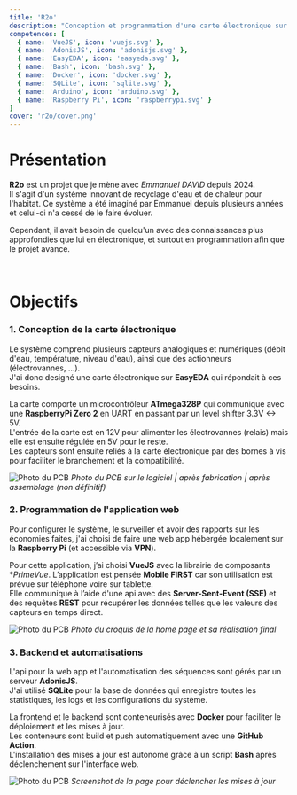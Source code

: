 ```yaml
---
title: 'R2o'
description: "Conception et programmation d'une carte électronique sur mesure pour une start-up.<br><br>Utilisation d'une RaspberryPi pour héberger une application web locale."
competences: [
  { name: 'VueJS', icon: 'vuejs.svg' },
  { name: 'AdonisJS', icon: 'adonisjs.svg' },
  { name: 'EasyEDA', icon: 'easyeda.svg' },
  { name: 'Bash', icon: 'bash.svg' },
  { name: 'Docker', icon: 'docker.svg' },
  { name: 'SQLite', icon: 'sqlite.svg' },
  { name: 'Arduino', icon: 'arduino.svg' },
  { name: 'Raspberry Pi', icon: 'raspberrypi.svg' }
]
cover: 'r2o/cover.png'
---
```



# Présentation
**R2o** est un projet que je mène avec _Emmanuel DAVID_ depuis 2024.  
Il s'agit d'un système innovant de recyclage d'eau et de chaleur pour l'habitat. Ce système a été imaginé par Emmanuel depuis plusieurs années et celui-ci n'a cessé de le faire évoluer.

Cependant, il avait besoin de quelqu'un avec des connaissances plus approfondies que lui en électronique, et surtout en programmation afin que le projet avance.  

<br>

# Objectifs

### 1. Conception de la carte électronique
Le système comprend plusieurs capteurs analogiques et numériques (débit d'eau, température, niveau d'eau), ainsi que des actionneurs (électrovannes, ...).  
J'ai donc designé une carte électronique sur **EasyEDA** qui répondait à ces besoins.

La carte comporte un microcontrôleur **ATmega328P** qui communique avec une **RaspberryPi Zero 2** en UART en passant par un level shifter 3.3V <-> 5V.  
L'entrée de la carte est en 12V pour alimenter les électrovannes (relais) mais elle est ensuite régulée en 5V pour le reste.  
Les capteurs sont ensuite reliés à la carte électronique par des bornes à vis pour faciliter le branchement et la compatibilité.

![Photo du PCB](/assets/productions-img/r2o/pcb.png) <span class="center">*Photo du PCB sur le logiciel | après fabrication | après assemblage (non définitif)*</span>

### 2. Programmation de l'application web
Pour configurer le système, le surveiller et avoir des rapports sur les économies faites, j'ai choisi de faire une web app hébergée localement sur la **Raspberry Pi** (et accessible via **VPN**).  

Pour cette application, j’ai choisi **VueJS** avec la librairie de composants **PrimeVue*. L’application est pensée **Mobile FIRST** car son utilisation est prévue sur téléphone voire sur tablette.  
Elle communique à l’aide d'une api avec des **Server-Sent-Event (SSE)** et des requêtes **REST** pour récupérer les données telles que les valeurs des capteurs en temps direct.

![Photo du PCB](/assets/productions-img/r2o/ui.png) <span class="center">*Photo du croquis de la home page et sa réalisation final*</span>

### 3. Backend et automatisations
L'api pour la web app et l'automatisation des séquences sont gérés par un serveur **AdonisJS**.  
J'ai utilisé **SQLite** pour la base de données qui enregistre toutes les statistiques, les logs et les configurations du système.  

La frontend et le backend sont conteneurisés avec **Docker** pour faciliter le déploiement et les mises à jour.  
Les conteneurs sont build et push automatiquement avec une **GitHub Action**.  
L'installation des mises à jour est autonome grâce à un script **Bash** après déclenchement sur l'interface web.

![Photo du PCB](/assets/productions-img/r2o/maj.jpg) <span class="center">*Screenshot de la page pour déclencher les mises à jour*</span>
